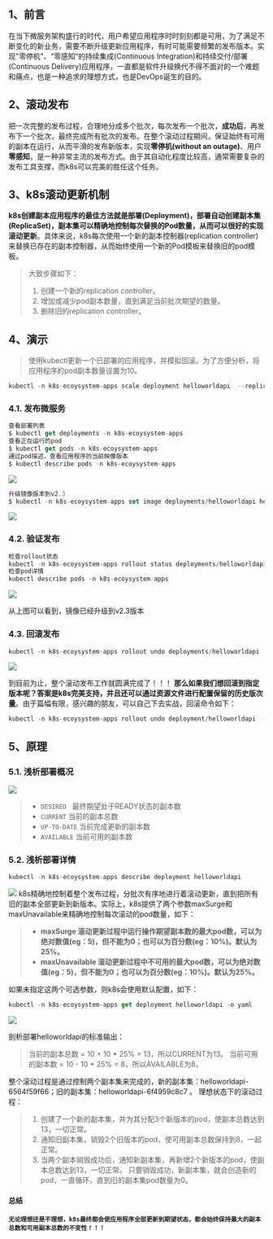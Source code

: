 ## 1、前言
在当下微服务架构盛行的时代，用户希望应用程序时时刻刻都是可用，为了满足不断变化的新业务，需要不断升级更新应用程序，有时可能需要频繁的发布版本。实现"零停机"、“零感知”的持续集成(Continuous Integration)和持续交付/部署(Continuous Delivery)应用程序，一直都是软件升级换代不得不面对的一个难题和痛点，也是一种追求的理想方式，也是DevOps诞生的目的。
## 2、滚动发布
把一次完整的发布过程，合理地分成多个批次，每次发布一个批次，**成功后**，再发布下一个批次，最终完成所有批次的发布。在整个滚动过程期间，保证始终有可用的副本在运行，从而平滑的发布新版本，实现**零停机(without an outage)**、用户**零感知**，是一种非常主流的发布方式。由于其自动化程度比较高，通常需要复杂的发布工具支撑，而k8s可以完美的胜任这个任务。 
## 3、k8s滚动更新机制
**k8s创建副本应用程序的最佳方法就是部署(Deployment)，部署自动创建副本集(ReplicaSet)，副本集可以精确地控制每次替换的Pod数量，从而可以很好的实现滚动更新**。具体来说，k8s每次使用一个新的副本控制器(replication controller)来替换已存在的副本控制器，从而始终使用一个新的Pod模板来替换旧的pod模板。
>大致步骤如下：
>1. 创建一个新的replication controller。
>2. 增加或减少pod副本数量，直到满足当前批次期望的数量。
>3. 删除旧的replication controller。

## 4、演示
>使用kubectl更新一个已部署的应用程序，并模拟回滚。为了方便分析，将应用程序的pod副本数量设置为10。
```javascript
kubectl -n k8s-ecoysystem-apps scale deployment helloworldapi  --replicas=10
```
### 4.1. 发布微服务
```javascript
查看部署列表
$ kubectl get deployments -n k8s-ecoysystem-apps
查看正在运行的pod
$ kubectl get pods -n k8s-ecoysystem-apps
通过pod描述，查看应用程序的当前映像版本
$ kubectl describe pods -n k8s-ecoysystem-apps
```

![](https://images2018.cnblogs.com/blog/1082769/201804/1082769-20180410154409814-1314131317.png)

```javascript
升级镜像版本到v2.3
$ kubectl -n k8s-ecoysystem-apps set image deployments/helloworldapi helloworldapi=registry.wuling.com/justmine/helloworldapi:v2.3
```

![](https://images2018.cnblogs.com/blog/1082769/201804/1082769-20180410154935764-1314470605.png)

### 4.2. 验证发布
```javascript
检查rollout状态
kubectl -n k8s-ecoysystem-apps rollout status deployments/helloworldapi 
检查pod详情
kubectl describe pods -n k8s-ecoysystem-apps
```

![](https://images2018.cnblogs.com/blog/1082769/201804/1082769-20180410160924346-999250417.png)

从上图可以看到，镜像已经升级到v2.3版本
### 4.3. 回滚发布
```javascript
kubectl -n k8s-ecoysystem-apps rollout undo deployments/helloworldapi 
```
![](https://images2018.cnblogs.com/blog/1082769/201804/1082769-20180410162257177-338903127.png)

到目前为止，整个滚动发布工作就圆满完成了！！！
**那么如果我们想回滚到指定版本呢？答案是k8s完美支持，并且还可以通过资源文件进行配置保留的历史版次量**。由于篇幅有限，感兴趣的朋友，可以自己下去实战，回滚命令如下：
```javascript
kubectl -n k8s-ecoysystem-apps rollout undo deployment/helloworldapi  --to-revision=<版次>
```
## 5、原理
### 5.1. 浅析部署概况
![](https://images2018.cnblogs.com/blog/1082769/201804/1082769-20180410164244911-1200541035.png)

>* `DESIRED`    最终期望处于READY状态的副本数   
>* `CURRENT`   当前的副本总数    
>* `UP-TO-DATE`   当前完成更新的副本数   
>* `AVAILABLE`   当前可用的副本数     

### 5.2. 浅析部署详情
```javascript
kubectl -n k8s-ecoysystem-apps describe deployment helloworldapi  
```
![](https://images2018.cnblogs.com/blog/1082769/201804/1082769-20180410171712425-955953191.png)
k8s精确地控制着整个发布过程，分批次有序地进行着滚动更新，直到把所有旧的副本全部更新到新版本。实际上，k8s提供了两个参数maxSurge和maxUnavailable来精确地控制每次滚动的pod数量，如下：
>* **maxSurge 滚动更新过程中运行操作期望副本数的最大pod数，可以为绝对数值(eg：5)，但不能为0；也可以为百分数(eg：10%)。默认为25%。**
>* **maxUnavailable  滚动更新过程中不可用的最大pod数，可以为绝对数值(eg：5)，但不能为0；也可以为百分数(eg：10%)。默认为25%。**

如果未指定这两个可选参数，则k8s会使用默认配置，如下：
```javascript
kubectl -n k8s-ecoysystem-apps get deployment helloworldapi -o yaml
```

![](https://images2018.cnblogs.com/blog/1082769/201804/1082769-20180410174631074-750818831.png)

剖析部署helloworldapi的标准输出：

>当前的副本总数 = 10 + 10 * 25% = 13，所以CURRENT为13。
>当前可用的副本数 = 10 - 10 * 25% = 8，所以AVAILABLE为8。

整个滚动过程是通过控制两个副本集来完成的，新的副本集：helloworldapi-6564f59f66；旧的副本集：helloworldapi-6f4959c8c7 。
理想状态下的滚动过程：
>1. 创建了一个新的副本集，并为其分配3个新版本的pod，使副本总数达到13，一切正常。
>2. 通知旧副本集，销毁2个旧版本的pod，使可用副本总数保持到8，一起正常。
>3. 当两个副本销毁成功后，通知新副本集，再新增2个新版本的pod，使副本总数达到13，一切正常。
>只要销毁成功，新副本集，就会创造新的pod，一直循环，直到旧的副本集pod数量为0。
#### 总结
**`无论理想还是不理想，k8s最终都会使应用程序全部更新到期望状态，都会始终保持最大的副本总数和可用副本总数的不变性！！！`**
